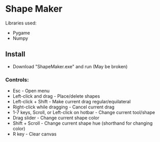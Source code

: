 # Shape Maker
Libraries used:
- Pygame
- Numpy

## Install
- Download "ShapeMaker.exe" and run (May be broken)
### Controls:
- Esc - Open menu
- Left-click and drag - Place/delete shapes
- Left-click + Shift - Make current drag regular/equilateral
- Right-click while dragging - Cancel current drag
- 1-7 keys, Scroll, or Left-click on hotbar - Change current tool/shape
- Drag slider - Change current shape color
- Shift + Scroll - Change current shape hue (shorthand for changing color)
- R key - Clear canvas